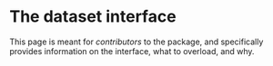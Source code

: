 # The dataset interface

This page is meant for *contributors* to the package, and specifically provides
information on the interface, what to overload, and why.

